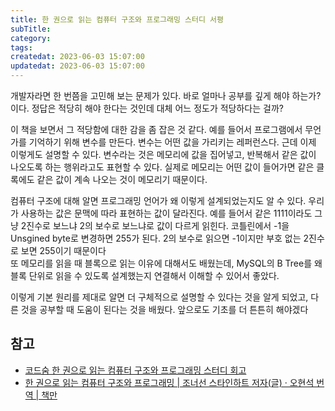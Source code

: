 ```yaml
---
title: 한 권으로 읽는 컴퓨터 구조와 프로그래밍 스터디 서평
subTitle:
category: 
tags: 
createdat: 2023-06-03 15:07:00
updatedat: 2023-06-03 15:07:00
---
```


개발자라면 한 번쯤을 고민해 보는 문제가 있다. 바로 얼마나 공부를 깊게 해야 하는가?이다.
정답은 적당히 해야 한다는 것인데 대체 어느 정도가 적당하다는 걸까?  

이 책을 보면서 그 적당함에 대한 감을 좀 잡은 것 같다. 예를 들어서 프로그램에서 무언가를 기억하기 위해 변수를 만든다. 변수는 어떤 값을 가리키는 레퍼런스다. 근데 이제 이렇게도 설명할 수 있다.
변수라는 것은 메모리에 값을 집어넣고, 반복해서 같은 값이 나오도록 하는 행위라고도 표현할 수 있다.
실제로 메모리는 어떤 값이 들어가면 같은 클록에도 같은 값이 계속 나오는 것이
메모리기 때문이다.  

컴퓨터 구조에 대해 알면 프로그래밍 언어가 왜 이렇게 설계되었는지도 알 수 있다.
우리가 사용하는 값은 문맥에 따라 표현하는 값이 달라진다. 예를 들어서 같은
1111이라도 그냥 2진수로 보느냐 2의 보수로 보느냐로 값이 다르게 읽힌다.
코틀린에서 -1을 Unsgined byte로 변경하면 255가 된다. 2의 보수로 읽으면 -1이지만
부호 없는 2진수로 보면 255이기 때문이다  
또 메모리를 읽을 때 블록으로 읽는 이유에 대해서도 배웠는데, MySQL의 B Tree를 왜
블록 단위로 읽을 수 있도록 설계했는지 연결해서 이해할 수 있어서 좋았다.  

이렇게 기본 원리를 제대로 알면 더 구체적으로 설명할 수 있다는 것을 알게 되었고,
다른 것을 공부할 때 도움이 된다는 것을 배웠다. 앞으로도 기초를 더 튼튼히
해야겠다

## 참고

- [코드숨 한 권으로 읽는 컴퓨터 구조와 프로그래밍 스터디 회고](https://hannut91.github.io/retrospective/codesoom/the-secret-life-of-programs)
- [한 권으로 읽는 컴퓨터 구조와 프로그래밍 \| 조너선 스타인하트 저자(글) · 오현석 번역 \| 책만](https://product.kyobobook.co.kr/detail/S000001932753)
